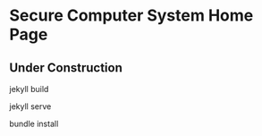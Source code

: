 <H1>
Secure Computer System Home Page
</H1>

<H2>
Under Construction
</H2>
<p>jekyll build</p>
<p>jekyll serve</p>
<p>bundle install</p>

